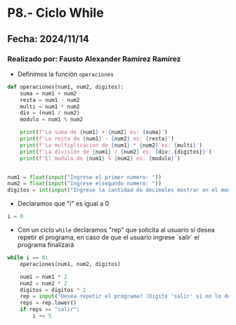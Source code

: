 # P8.- Ciclo While
## Fecha: 2024/11/14
### Realizado por: Fausto Alexander Ramírez Ramírez

- Definimos la función `operaciones`
``` python
def operaciones(num1, num2, digitos):
    suma = num1 + num2
    resta = num1 - num2
    multi = num1 * num2
    div = (num1 / num2)
    modulo = num1 % num2
```
``` python
    print(f'La suma de {num1} + {num2} es: {suma}')
    print(f'La resta de {num1} - {num2} es: {resta}')
    print(f'La multiplicacion de {num1} * {num2} es: {multi}')
    print(f'La división de {num1} / {num2} es: {div:.{digitos}}')
    print(f'El modulo de {num1} % {num2} es: {modulo}')
```
``` python

num1 = float(input("Ingrese el primer numero: "))
num2 = float(input("Ingrese elsegundo numero: "))
digitos = int(input("Ingrese la cantidad de decimales mostrar en el modulo: "))
```
- Declaramos que "i" es igual a 0
``` python
i = 0
```
- Con un ciclo `while` declaramos "rep" que solicita al usuario si desea repetir el programa, en caso de que el usuario ingrese ´salir´ el programa finalizará
``` python
while i == 0:
    operaciones(num1, num2, digitos)

    num1 = num1 * 2
    num2 = num2 * 2
    digitos = digitos * 2
    rep = input("Desea repetir el programa? (Digite 'salir' si no lo desea) ")
    reps = rep.lower()
    if reps == "salir":
        i += 5
